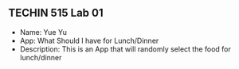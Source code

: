 ## TECHIN 515 Lab 01
* Name: Yue Yu
* App: What Should I have for Lunch/Dinner
* Description: This is an App that will randomly select the food for lunch/dinner